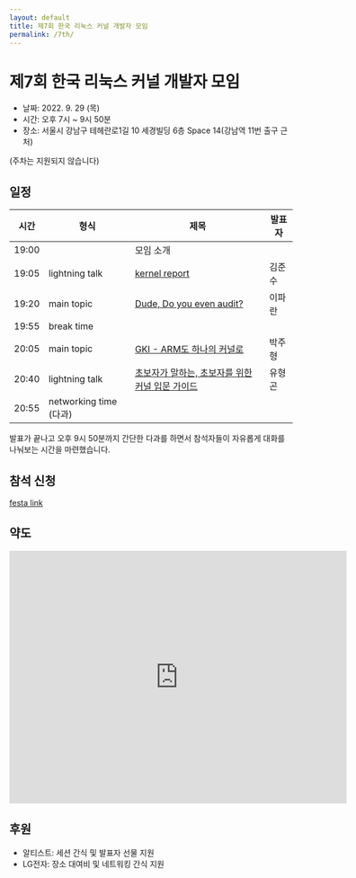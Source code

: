 ```yaml
---
layout: default
title: 제7회 한국 리눅스 커널 개발자 모임
permalink: /7th/
---
```


# 제7회 한국 리눅스 커널 개발자 모임

* 날짜: 2022. 9. 29 (목)
* 시간: 오후 7시 ~ 9시 50분
* 장소: 서울시 강남구 테헤란로1길 10 세경빌딩 6층 Space 14(강남역 11번 출구 근처)

(주차는 지원되지 않습니다)

## 일정

| 시간 | 형식 | 제목 | 발표자 |
|----|----|----|----|
| 19:00 | | 모임 소개 | |
| 19:05 | lightning talk | [kernel report](lightning-01/) | 김준수 |
| 19:20 | main topic | [Dude, Do you even audit?](session-01/) | 이파란 |
| 19:55 | break time | | |
| 20:05 | main topic | [GKI - ARM도 하나의 커널로](session-02/) | 박주형 |
| 20:40 | lightning talk | [초보자가 말하는, 초보자를 위한 커널 입문 가이드](lightning-02/) | 유형곤 |
| 20:55 | networking time (다과) | |

발표가 끝나고 오후 9시 50분까지 간단한 다과를 하면서 참석자들이
자유롭게 대화를 나눠보는 시간을 마련했습니다.

## 참석 신청
[festa link](https://festa.io/events/2557)

## 약도
<iframe src="https://www.google.com/maps/place/%EA%B3%B5%EA%B0%84%EB%8D%94%ED%95%98%EA%B8%B0/dat=!4m5!3m4!1s0x0:0x1ce9808f27ef26e2!8m2!3d37.4989051!4d127.0282165" width="600" height="450" frameborder="0" style="border:0" allowfullscreen></iframe>

## 후원
* 알티스트: 세션 간식 및 발표자 선물 지원
* LG전자: 장소 대여비 및 네트워킹 간식 지원
